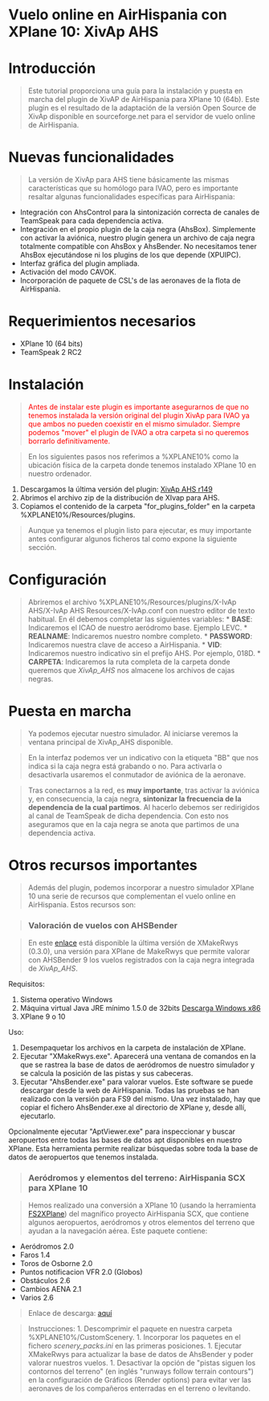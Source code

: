 <h1> <b>Vuelo online en AirHispania con XPlane 10: XivAp AHS</b> </h1>



# Introducción #

> Este tutorial proporciona una guía para la instalación y puesta en marcha del plugin de XivAP de AirHispania para XPlane 10 (64b). Este plugin es el resultado de la adaptación de la versión Open Source de XivAp disponible en sourceforge.net para el servidor de vuelo online de AirHispania.

# Nuevas funcionalidades #

> La versión de XivAp para AHS tiene básicamente las mismas características que su homólogo para IVAO, pero es importante resaltar algunas funcionalidades específicas para AirHispania:

  * Integración con AhsControl para la sintonización correcta de canales de TeamSpeak para cada dependencia activa.
  * Integración en el propio plugin de la caja negra (AhsBox). Simplemente con activar la aviónica, nuestro plugin genera un archivo de caja negra totalmente compatible con AhsBox y AhsBender. No necesitamos tener AhsBox ejecutándose ni los plugins de los que depende (XPUIPC).
  * Interfaz gráfica del plugin ampliada.
  * Activación del modo CAVOK.
  * Incorporación de paquete de CSL's de las aeronaves de la flota de AirHispania.

# Requerimientos necesarios #

  * XPlane 10 (64 bits)
  * TeamSpeak 2 RC2

# Instalación #

> <font color='red'>Antes de instalar este plugin es importante asegurarnos de que no tenemos instalada la versión original del plugin XivAp para IVAO ya que ambos no pueden coexistir en el mismo simulador. Siempre podemos "mover" el plugin de IVAO a otra carpeta si no queremos borrarlo definitivamente.</font>

> En los siguientes pasos nos referimos a %XPLANE10% como la ubicación física de la carpeta donde tenemos instalado XPlane 10 en nuestro ordenador.

  1. Descargamos la última versión del plugin: [XivAp AHS r149](https://drive.google.com/file/d/0By8c9o_8djGZOTdLYlhxVTFvaGM)
  1. Abrimos el archivo zip de la distribución de XIvap para AHS.
  1. Copiamos el contenido de la carpeta "for\_plugins\_folder" en la carpeta %XPLANE10%/Resources/plugins.

> Aunque ya tenemos el plugin listo para ejecutar, es muy importante antes configurar algunos ficheros tal como expone la siguiente sección.

# Configuración #

> Abriremos el archivo %XPLANE10%/Resources/plugins/X-IvAp AHS/X-IvAp AHS Resources/X-IvAp.conf con nuestro editor de texto habitual. En él debemos completar las siguientes variables:
    * **BASE**: Indicaremos el ICAO de nuestro aeródromo base. Ejemplo LEVC.
    * **REALNAME**: Indicaremos nuestro nombre completo.
    * **PASSWORD**: Indicaremos nuestra clave de acceso a AirHispania.
    * **VID**: Indicaremos nuestro indicativo sin el prefijo AHS. Por ejemplo, 018D.
    * **CARPETA**: Indicaremos la ruta completa de la carpeta donde queremos que _XivAp\_AHS_ nos almacene los archivos de cajas negras.

# Puesta en marcha #

> Ya podemos ejecutar nuestro simulador. Al iniciarse veremos la ventana principal de XivAp\_AHS disponible.

> En la interfaz podemos ver un indicativo con la etiqueta "BB" que nos indica si la caja negra está grabando o no. Para activarla o desactivarla usaremos el conmutador de aviónica de la aeronave.

> Tras conectarnos a la red, es  **muy importante**, tras activar la aviónica y, en consecuencia, la caja negra, **sintonizar la frecuencia de la dependencia de la cual partimos**. Al hacerlo debemos ser redirigidos al canal de TeamSpeak de dicha dependencia. Con esto nos aseguramos que en la caja negra se anota que partimos de una dependencia activa.


# Otros recursos importantes #

> Además del plugin, podemos incorporar a nuestro simulador XPlane 10 una serie de recursos que complementan el vuelo online en AirHispania. Estos recursos son:

> ### Valoración de vuelos con AHSBender ###

> En este [enlace](https://drive.google.com/file/d/0By8c9o_8djGZZDJFODJHc21QNEE) está disponible la última versión de XMakeRwys (0.3.0), una versión para XPlane de MakeRwys que permite valorar con AHSBender 9 los vuelos registrados con la caja negra integrada de _XivAp\_AHS_.

Requisitos:
  1. Sistema operativo Windows
  1. Máquina virtual Java JRE mínimo 1.5.0 de 32bits [Descarga Windows x86](http://www.oracle.com/technetwork/java/javase/downloads/jre7-downloads-1880261.html)
  1. XPlane 9 o 10

Uso:
  1. Desempaquetar los archivos en la carpeta de instalación de XPlane.
  1. Ejecutar "XMakeRwys.exe". Aparecerá una ventana de comandos en la que se rastrea la base de datos de aeródromos de nuestro simulador y se calcula la posición de las pistas y sus cabeceras.
  1. Ejecutar "AhsBender.exe" para valorar vuelos. Este software se puede descargar desde la web de AirHispania. Todas las pruebas se han realizado con la versión para FS9 del mismo. Una vez instalado, hay que copiar el fichero AhsBender.exe al directorio de XPlane y, desde allí, ejecutarlo.

Opcionalmente ejecutar "AptViewer.exe" para inspeccionar y buscar aeropuertos entre todas las bases de datos apt disponibles en nuestro XPlane. Esta herramienta permite realizar búsquedas sobre toda la base de datos de aeropuertos que tenemos instalada.


> ### Aeródromos y elementos del terreno: AirHispania SCX para XPlane 10 ###

> Hemos realizado una conversión a XPlane 10 (usando la herramienta [FS2XPlane](http://marginal.org.uk/x-planescenery/tools.html)) del magnífico proyecto AirHispania SCX, que contiene algunos aeropuertos, aeródromos y otros elementos del terreno que ayudan a la navegación aérea. Este paquete contiene:

  * Aeródromos 2.0
  * Faros 1.4
  * Toros de Osborne 2.0
  * Puntos notificacion VFR 2.0 (Globos)
  * Obstáculos 2.6
  * Cambios AENA 2.1
  * Varios 2.6

> Enlace de descarga: [aquí ](https://mega.co.nz/#!mAIhxaCD!DShGKmhJ4-PLRdCFoirZCJc_wQKz2zr0Bsol0Roy4gM)

> Instrucciones:
    1. Descomprimir el paquete en nuestra carpeta %XPLANE10%/CustomScenery.
    1. Incorporar los paquetes en el fichero _scenery\_packs.ini_ en las primeras posiciones.
    1. Ejecutar XMakeRwys para actualizar la base de datos de AhsBender y poder valorar nuestros vuelos.
    1. Desactivar la opción de "pistas siguen los contornos del terreno" (en inglés "runways follow terrain contours") en la configuración de Gráficos (Render options) para evitar ver las aeronaves de los compañeros enterradas en el terreno o levitando.